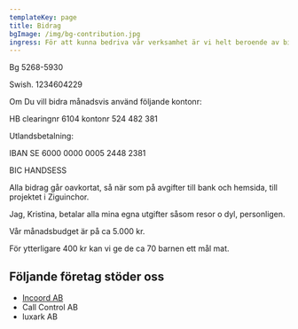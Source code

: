 ```yaml
---
templateKey: page
title: Bidrag
bgImage: /img/bg-contribution.jpg
ingress: För att kunna bedriva vår verksamhet är vi helt beroende av bidrag.
---
```

Bg 5268-5930



Swish. 1234604229



Om Du vill bidra månadsvis använd följande kontonr:

HB clearingnr 6104 kontonr 524 482 381





Utlandsbetalning:

IBAN SE 6000 0000 0005 2448 2381

BIC HANDSESS





Alla bidrag går oavkortat, så när som på avgifter till bank och hemsida, till projektet i Ziguinchor. 

Jag, Kristina, betalar alla mina egna utgifter såsom resor o dyl, personligen. 





Vår månadsbudget är på ca 5.000 kr.

För ytterligare 400 kr kan vi ge de ca 70 barnen ett mål mat.





## Följande företag stöder oss

* [Incoord AB](https://www.incoord.se/)
* Call Control AB
* luxark AB
